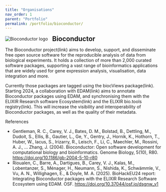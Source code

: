```yaml
---
title: "Organisations"
nav_order: 1
parent: "Portfolio"
permalink: /portfolio/bioconductor/
---
```


<div style="display: flex; align-items: center; gap: 1em; margin-bottom: 1em;">
  <img src="{{ '/assets/images/Bioconductor.png' | relative_url }}" alt="Bioconductor logo" >
  <h2 style="margin: 0;">Bioconductor</h2>
</div>

The Bioconductor project(link) aims to develop, support, and disseminate free open source software for the reproducible analysis of data from biological experiments. It holds a collection of more than 2,000 curated software packages, supporting a vast range of bioinformatics applications that are widely used for gene expression analysis, visualisation, data integration and more.

Currently those packages are tagged using the biocViews package(link). Starting 2024, a collaboration with EDAM(link) aims to annotate Bioconductor packages using EDAM, and synchronising them with the ELIXIR Research software Ecosystem(link) and the ELIXIR bio.tools registry(link). This will increase the visibility and interoperability of Bioconductor packages, as well as the quality of their metadata. 

References

* Gentleman, R. C., Carey, V. J., Bates, D. M., Bolstad, B., Dettling, M., Dudoit, S., Ellis, B., Gautier, L., Ge, Y., Gentry, J., Hornik, K., Hothorn, T., Huber, W., Iacus, S., Irizarry, R., Leisch, F., Li, C., Maechler, M., Rossini, A. J., … Zhang, J. (2004). Bioconductor: Open software development for computational biology and bioinformatics. Genome Biology, 5(10), R80. https://doi.org/10.1186/gb-2004-5-10-r80
* Rioualen, C., Barre, A., Dartigues, B., Carey, V. J., Kalas, M., Lobentanzer, S., Ménager, H., Neumann, S., Nishida, K., Schwämmle, V., Vu, A. N., Willighagen, E., & Doyle, M. A. (2025). BioHackEU24 report: Integrating Bioconductor packages with the ELIXIR Research Software Ecosystem using EDAM. OSF. https://doi.org/10.37044/osf.io/dsgnw_v1
